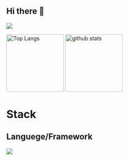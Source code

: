 ## Hi there 👋

<!--
**KeitaTakeda/KeitaTakeda** is a ✨ _special_ ✨ repository because its `README.md` (this file) appears on your GitHub profile.

Here are some ideas to get you started:

- 🔭 I’m currently working on ...
- 🌱 I’m currently learning ...
- 👯 I’m looking to collaborate on ...
- 🤔 I’m looking for help with ...
- 💬 Ask me about ...
- 📫 How to reach me: ...
- 😄 Pronouns: ...
- ⚡ Fun fact: ...
-->
  ![](https://github-profile-summary-cards.vercel.app/api/cards/profile-details?username=KeitaTakeda&theme=github)
<p align="left"> 
  <img alt="Top Langs" height="150px" src="https://github-readme-stats.vercel.app/api/top-langs/?username=KeitaTakeda&layout=compact&count_private=true&show_icons=true" />
  <img alt="github stats" height="150px" src="https://github-readme-stats.vercel.app/api?username=KeitaTakeda&count_private=true&show_icons=true&show_icons=true" />
</p>

# Stack
## Languege/Framework
<img src="https://skillicons.dev/icons?i=matlab,c,python,java,javascript,typescript,react,next,notion,linux,anaconda,vscode,r,raspberrypi>
" /> <br /><br />
